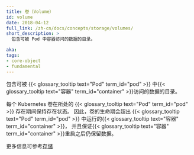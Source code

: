 ```yaml
---
title: 卷（Volume）
id: volume
date: 2018-04-12
full_link: /zh-cn/docs/concepts/storage/volumes/
short_description: >
  包含可被 Pod 中容器访问的数据的目录。

aka: 
tags:
- core-object
- fundamental
---
```

<!--
title: Volume
id: volume
date: 2018-04-12
full_link: /docs/concepts/storage/volumes/
short_description: >
  A directory containing data, accessible to the containers in a pod.

aka:
tags:
- core-object
- fundamental
-->


<!--
 A directory containing data, accessible to the {{< glossary_tooltip text="containers" term_id="container" >}} in a {{< glossary_tooltip term_id="pod" >}}.
-->
包含可被 {{< glossary_tooltip text="Pod" term_id="pod" >}}
中{{< glossary_tooltip text="容器" term_id="container" >}}访问的数据的目录。

		   

<!--
A Kubernetes volume lives as long as the Pod that encloses it. Consequently, a volume outlives any containers that run within the Pod, and data in the volume is preserved across container restarts.
-->

每个 Kubernetes 卷在所处的 {{< glossary_tooltip text="Pod" term_id="pod" >}} 存在期间保持存在状态。
因此，卷的生命期会超出 {{< glossary_tooltip text="Pod" term_id="pod" >}}
中运行的{{< glossary_tooltip text="容器" term_id="container" >}}，
并且保证{{< glossary_tooltip text="容器" term_id="container" >}}重启之后仍保留数据。

<!--
See [storage](/docs/concepts/storage/) for more information.
-->
更多信息可参考[存储](/zh-cn/docs/concepts/storage/)
